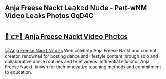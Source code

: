 ## Anja Freese Nackt Le𝚊k𝚎d N𝚞𝚍e - Part-wNM Vid𝚎o Le𝚊ks Photos GqD4C

# <h2><a href="http://fbah74b.evod.top/?m=Anja+Freese+Nackt">🔗 👉🔴 Anja Freese Nackt Vid𝚎o Ph𝚘t𝚘s</a></h2>

[![Anja Freese Nackt N𝚞d𝚎s](https://i.imgur.com/8V9OHl7.gif)](http://fbah74b.evod.top/?m=Anja+Freese+Nackt)
Web celebrity Anja Freese Nackt and content creator, renowned for posting dance and lifestyle content through solo and collaborative dance routines and brief videos. Influential educator Anja Freese Nackt, known for their innovative teaching methods and commitment to education. 
